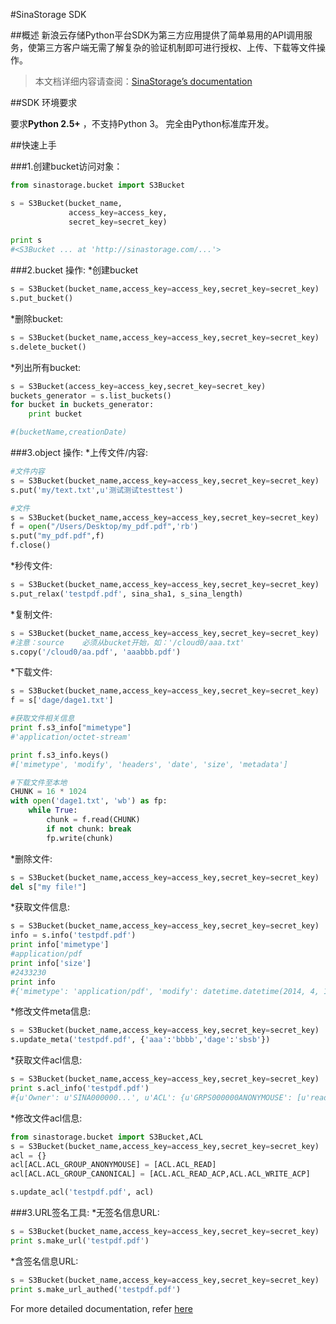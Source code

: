 #SinaStorage SDK

##概述
新浪云存储Python平台SDK为第三方应用提供了简单易用的API调用服务，使第三方客户端无需了解复杂的验证机制即可进行授权、上传、下载等文件操作。
>本文档详细内容请查阅：[SinaStorage’s documentation](http://sinastorage.sinaapp.com/developer/index.html)

##SDK 环境要求

要求**Python 2.5+** ，不支持Python 3。
完全由Python标准库开发。

##快速上手

###1.创建bucket访问对象：
```python
from sinastorage.bucket import S3Bucket

s = S3Bucket(bucket_name,
             access_key=access_key,
             secret_key=secret_key)
 
print s  
#<S3Bucket ... at 'http://sinastorage.com/...'>
```
###2.bucket 操作:
*创建bucket
```python
s = S3Bucket(bucket_name,access_key=access_key,secret_key=secret_key)
s.put_bucket()
```
*删除bucket:
```python
s = S3Bucket(bucket_name,access_key=access_key,secret_key=secret_key)
s.delete_bucket()
```
*列出所有bucket:
```python
s = S3Bucket(access_key=access_key,secret_key=secret_key)
buckets_generator = s.list_buckets()
for bucket in buckets_generator:
    print bucket

#(bucketName,creationDate)
```

###3.object 操作:
*上传文件/内容:
```python
#文件内容
s = S3Bucket(bucket_name,access_key=access_key,secret_key=secret_key)
s.put('my/text.txt',u'测试测试testtest')

#文件
s = S3Bucket(bucket_name,access_key=access_key,secret_key=secret_key)
f = open("/Users/Desktop/my_pdf.pdf",'rb')
s.put("my_pdf.pdf",f)
f.close()
```
*秒传文件:
```python
s = S3Bucket(bucket_name,access_key=access_key,secret_key=secret_key)
s.put_relax('testpdf.pdf', sina_sha1, s_sina_length)
```
*复制文件:
```python
s = S3Bucket(bucket_name,access_key=access_key,secret_key=secret_key)
#注意：source    必须从bucket开始，如：'/cloud0/aaa.txt'
s.copy('/cloud0/aa.pdf', 'aaabbb.pdf')
```
*下载文件:
```python
s = S3Bucket(bucket_name,access_key=access_key,secret_key=secret_key)
f = s['dage/dage1.txt']

#获取文件相关信息
print f.s3_info["mimetype"]
#'application/octet-stream'

print f.s3_info.keys()
#['mimetype', 'modify', 'headers', 'date', 'size', 'metadata']

#下载文件至本地
CHUNK = 16 * 1024
with open('dage1.txt', 'wb') as fp:
    while True:
        chunk = f.read(CHUNK)
        if not chunk: break
        fp.write(chunk)
```
*删除文件:
```python
s = S3Bucket(bucket_name,access_key=access_key,secret_key=secret_key)
del s["my file!"]
```
*获取文件信息:
```python
s = S3Bucket(bucket_name,access_key=access_key,secret_key=secret_key)
info = s.info('testpdf.pdf')
print info['mimetype']
#application/pdf
print info['size']
#2433230
print info
#{'mimetype': 'application/pdf', 'modify': datetime.datetime(2014, 4, 1, 6, 58, 58), 'headers': {'content-length': '2433230', ...}, 'date': datetime.datetime(2014, 4, 1, 9, 14, 57), 'metadata': {'crc32': 'DDEF42FA', ...}, 'size': 2433230}
```
*修改文件meta信息:
```python
s = S3Bucket(bucket_name,access_key=access_key,secret_key=secret_key)
s.update_meta('testpdf.pdf', {'aaa':'bbbb','dage':'sbsb'})
```
*获取文件acl信息:
```python
s = S3Bucket(bucket_name,access_key=access_key,secret_key=secret_key)
print s.acl_info('testpdf.pdf')
#{u'Owner': u'SINA000000...', u'ACL': {u'GRPS000000ANONYMOUSE': [u'read'], u'GRPS0000000CANONICAL': [u'read_acp', u'write_acp']}}
```
*修改文件acl信息:
```python
from sinastorage.bucket import S3Bucket,ACL
s = S3Bucket(bucket_name,access_key=access_key,secret_key=secret_key)
acl = {}
acl[ACL.ACL_GROUP_ANONYMOUSE] = [ACL.ACL_READ]
acl[ACL.ACL_GROUP_CANONICAL] = [ACL.ACL_READ_ACP,ACL.ACL_WRITE_ACP]

s.update_acl('testpdf.pdf', acl)
```
###3.URL签名工具:
*无签名信息URL:
```python
s = S3Bucket(bucket_name,access_key=access_key,secret_key=secret_key)
print s.make_url('testpdf.pdf')
```
*含签名信息URL:
```python
s = S3Bucket(bucket_name,access_key=access_key,secret_key=secret_key)
print s.make_url_authed('testpdf.pdf')
```

For more detailed documentation, refer [here](http://sinastorage.sinaapp.com/developer/index.html)
